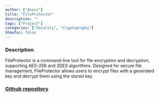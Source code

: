 ```yaml
---
author: ["Anass"]
title: "FileProtector"
description: ""
tags: ["Project"]
categories: ["Security", "Cryptography"]
ShowToc: false
---
```


### Description

FileProtector is a command-line tool for file encryption and decryption, supporting AES-256 and 3DES algorithms. Designed for secure file management, FileProtector allows users to encrypt files with a generated key and decrypt them using the stored key.

### [Github repository](https://github.com/4nass/fileprotector)